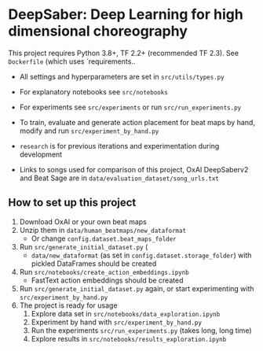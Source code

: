 # DeepSaber: Deep Learning for high dimensional choreography

This project requires Python 3.8+, TF 2.2+ (recommended TF 2.3). See `Dockerfile` (which uses `requirements..

- All settings and hyperparameters are set in `src/utils/types.py`
- For explanatory notebooks see `src/notebooks`
- For experiments see `src/experiments` or run `src/run_experiments.py`
- To train, evaluate and generate action placement for beat maps by hand, modify and run `src/experiment_by_hand.py`

- `research` is for previous iterations and experimentation during development  
- Links to songs used for comparison of this project, OxAI DeepSaberv2 and Beat Sage are in `data/evaluation_dataset/song_urls.txt`

## How to set up this project
1. Download OxAI or your own beat maps
2. Unzip them in `data/human_beatmaps/new_dataformat` 
    - Or change `config.dataset.beat_maps_folder`
3. Run `src/generate_initial_dataset.py` (
    - `data/new_dataformat` (as set in `config.dataset.storage_folder`) with pickled DataFrames should be created
4. Run `src/notebooks/create_action_embeddings.ipynb`
    - FastText action embeddings should be created
5. Run `src/generate_initial_dataset.py` again, or start experimenting with `src/experiment_by_hand.py`
6. The project is ready for usage
    1. Explore data set in `src/notebooks/data_exploration.ipynb`
    2. Experiment by hand with `src/experiment_by_hand.py`
    3. Run the experiments `src/run_experiments.py` (takes long, long time)
    4. Explore results in `src/notebooks/results_exploration.ipynb` 